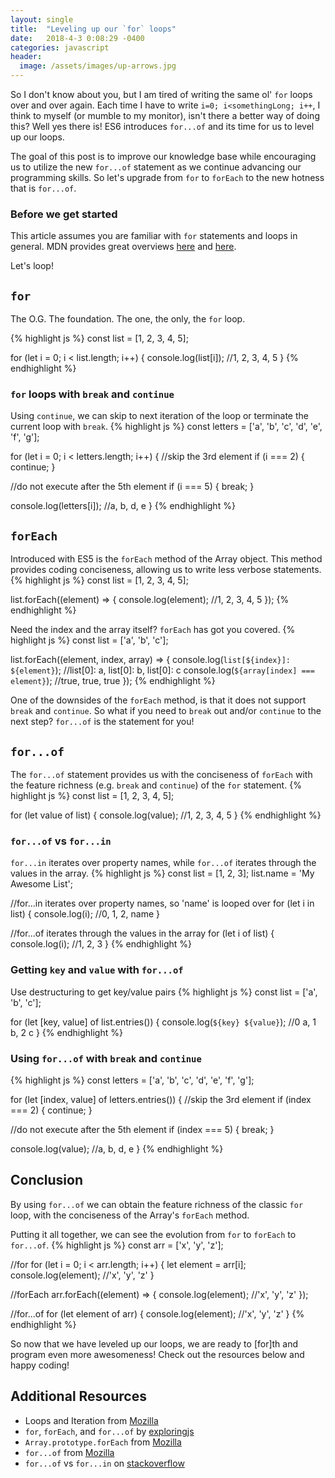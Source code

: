 ```yaml
---
layout: single
title:  "Leveling up our `for` loops"
date:   2018-4-3 0:08:29 -0400
categories: javascript
header:
  image: /assets/images/up-arrows.jpg
---
```

So I don't know about you, but I am tired of writing the same ol' `for` loops over and over again. Each time I have to write `i=0; i<somethingLong; i++`, I think to myself (or mumble to my monitor), isn't there a better way of doing this?  Well yes there is!  ES6 introduces `for...of` and its time for us to level up our loops.

The goal of this post is to improve our knowledge base while encouraging us to utilize the new `for...of` statement as we continue advancing our programming skills. So let's upgrade from `for` to `forEach` to the new hotness that is `for...of`.

### Before we get started
This article assumes you are familiar with `for` statements and loops in general. MDN provides great overviews [here](https://developer.mozilla.org/en-US/docs/Web/JavaScript/Reference/statements/for) and [here](https://developer.mozilla.org/en-US/docs/Web/JavaScript/Guide/Loops_and_iteration#for_statement).

Let's loop!

## `for`
The O.G. The foundation.  The one, the only, the `for` loop.

{% highlight js %}
const list = [1, 2, 3, 4, 5];

for (let i = 0; i < list.length; i++) {
  console.log(list[i]);       //1, 2, 3, 4, 5
}
{% endhighlight %}

### `for` loops with `break` and `continue`
Using `continue`, we can skip to next iteration of the loop or terminate the current loop with `break`.
{% highlight js %}
const letters = ['a', 'b', 'c', 'd', 'e', 'f', 'g'];

for (let i = 0; i < letters.length; i++) {
  //skip the 3rd element
  if (i === 2) {
    continue;
  }

  //do not execute after the 5th element
  if (i === 5) {
    break;
  }

  console.log(letters[i]);       //a, b, d, e
}
{% endhighlight %}

## `forEach`
Introduced with ES5 is the `forEach` method of the Array object. This method provides coding conciseness, allowing us to write less verbose statements.
{% highlight js %}
const list = [1, 2, 3, 4, 5];

list.forEach((element) => {
  console.log(element);     //1, 2, 3, 4, 5
});
{% endhighlight %}

Need the index and the array itself? `forEach` has got you covered.
{% highlight js %}
const list = ['a', 'b', 'c'];

list.forEach((element, index, array) => {
  console.log(`list[${index}]: ${element}`);    //list[0]: a, list[0]: b, list[0]: c
  console.log(`${array[index] === element}`);   //true, true, true
});
{% endhighlight %}

One of the downsides of the `forEach` method, is that it does not support `break` and `continue`.  So what if you need to `break` out and/or `continue` to the next step? `for...of` is the statement for you!

## `for...of`
The `for...of` statement provides us with the conciseness of `forEach` with the feature richness (e.g. `break` and `continue`) of the `for` statement.
{% highlight js %}
const list = [1, 2, 3, 4, 5];

for (let value of list) {
  console.log(value);     //1, 2, 3, 4, 5
}
{% endhighlight %}

### `for...of` vs `for...in`
`for...in` iterates over property names, while `for...of` iterates through the values in the array.
{% highlight js %}
const list = [1, 2, 3];
list.name = 'My Awesome List';

//for...in iterates over property names, so 'name' is looped over
for (let i in list) {
  console.log(i);       //0, 1, 2, name
}

//for...of iterates through the values in the array
for (let i of list) {
  console.log(i);       //1, 2, 3
}
{% endhighlight %}

### Getting `key` and `value` with `for...of`
Use destructuring to get key/value pairs
{% highlight js %}
const list = ['a', 'b', 'c'];

for (let [key, value] of list.entries()) {
  console.log(`${key} ${value}`);     //0 a, 1 b, 2 c
}
{% endhighlight %}

### Using `for...of` with `break` and `continue`
{% highlight js %}
const letters = ['a', 'b', 'c', 'd', 'e', 'f', 'g'];

for (let [index, value] of letters.entries()) {
  //skip the 3rd element
  if (index === 2) {
    continue;
  }

  //do not execute after the 5th element
  if (index === 5) {
    break;
  }

  console.log(value);       //a, b, d, e
}
{% endhighlight %}

## Conclusion
By using `for...of` we can obtain the feature richness of the classic `for` loop, with the conciseness of the Array's `forEach` method.

Putting it all together, we can see the evolution from `for` to `forEach` to `for...of`.
{% highlight js %}
const arr = ['x', 'y', 'z'];

//for
for (let i = 0; i < arr.length; i++) {
  let element = arr[i];
  console.log(element);     //'x', 'y', 'z'
}

//forEach
arr.forEach((element) => {
  console.log(element);     //'x', 'y', 'z'
});

//for...of
for (let element of arr) {
  console.log(element);     //'x', 'y', 'z'
}
{% endhighlight %}

So now that we have leveled up our loops, we are ready to [for]th and program even more awesomeness!  Check out the resources below and happy coding!

## Additional Resources
- Loops and Iteration from [Mozilla](https://developer.mozilla.org/en-US/docs/Web/JavaScript/Guide/Loops_and_iteration)
- `for`, `forEach`, and `for...of` by [exploringjs](http://exploringjs.com/es6/ch_core-features.html#sec_for-foreach-forof)
- `Array.prototype.forEach` from [Mozilla](https://developer.mozilla.org/en-US/docs/Web/JavaScript/Reference/Global_Objects/Array/forEach)
- `for...of` from [Mozilla](https://developer.mozilla.org/en-US/docs/Web/JavaScript/Reference/Statements/for...of)
- `for...of` vs `for...in` on [stackoverflow](https://stackoverflow.com/questions/29285897/what-is-the-difference-between-for-in-and-for-of-in-javascript)
